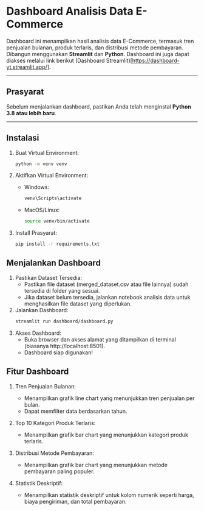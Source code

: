# Dashboard Analisis Data E-Commerce

Dashboard ini menampilkan hasil analisis data E-Commerce, termasuk tren penjualan bulanan, produk terlaris, dan distribusi metode pembayaran. Dibangun menggunakan **Streamlit** dan **Python**. Dashboard ini juga dapat diakses melalui link berikut (Dashboard Streamlit)[https://dashboard-yt.streamlit.app/].

---

## Prasyarat

Sebelum menjalankan dashboard, pastikan Anda telah menginstal **Python 3.8 atau lebih baru**.

---

## Instalasi

1. Buat Virtual Environment:

   ```bash
   python -m venv venv
   ```

2. Aktifkan Virtual Environment:
   - Windows:
     ```bash
     venv\Scripts\activate
     ```
   - MacOS/Linux:
     ```bash
     source venv/bin/activate
     ```
3. Install Prasyarat:
   ```bash
   pip install -r requirements.txt
   ```

## Menjalankan Dashboard

1. Pastikan Dataset Tersedia:
   - Pastikan file dataset (merged_dataset.csv atau file lainnya) sudah tersedia di folder yang sesuai.
   - Jika dataset belum tersedia, jalankan notebook analisis data untuk menghasilkan file dataset yang diperlukan.
2. Jalankan Dashboard:
   ```bash
   streamlit run dashboard/dashboard.py
   ```
3. Akses Dashboard:
   - Buka browser dan akses alamat yang ditampilkan di terminal (biasanya http://localhost:8501).
   - Dashboard siap digunakan!

## Fitur Dashboard

1. Tren Penjualan Bulanan:

   - Menampilkan grafik line chart yang menunjukkan tren penjualan per bulan.
   - Dapat memfilter data berdasarkan tahun.

2. Top 10 Kategori Produk Terlaris:

   - Menampilkan grafik bar chart yang menunjukkan kategori produk terlaris.

3. Distribusi Metode Pembayaran:

   - Menampilkan grafik bar chart yang menunjukkan metode pembayaran paling populer.

4. Statistik Deskriptif:
   - Menampilkan statistik deskriptif untuk kolom numerik seperti harga, biaya pengiriman, dan total pembayaran.
